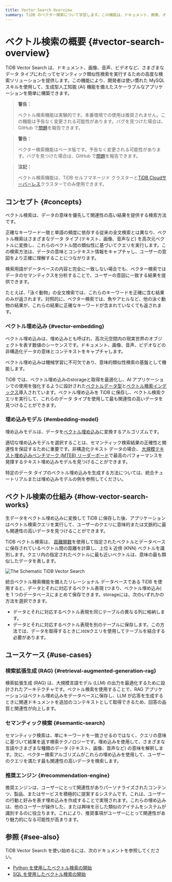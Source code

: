 ```yaml
---
title: Vector Search Overview
summary: TiDB のベクター検索について学習します。この機能は、ドキュメント、画像、オーディオ、ビデオなど、さまざまなデータ タイプにわたってセマンティック類似性検索を実行するための高度な検索ソリューションを提供します。
---
```


# ベクトル検索の概要 {#vector-search-overview}

TiDB Vector Search は、ドキュメント、画像、音声、ビデオなど、さまざまなデータ タイプにわたってセマンティック類似性検索を実行するための高度な検索ソリューションを提供します。この機能により、開発者は使い慣れた MySQL スキルを使用して、生成型人工知能 (AI) 機能を備えたスケーラブルなアプリケーションを簡単に構築できます。

<CustomContent platform="tidb">

> **警告：**
>
> ベクトル検索機能は実験的です。本番環境での使用は推奨されません。この機能は予告なく変更される可能性があります。バグを見つけた場合は、GitHub で[問題](https://github.com/pingcap/tidb/issues)を報告できます。

</CustomContent>

<CustomContent platform="tidb-cloud">

> **警告：**
>
> ベクター検索機能はベータ版です。予告なく変更される可能性があります。バグを見つけた場合は、GitHub で[問題](https://github.com/pingcap/tidb/issues)を報告できます。

</CustomContent>

> **注記：**
>
> ベクトル検索機能は、TiDB セルフマネージド クラスターと[TiDB Cloudサーバーレス](https://docs.pingcap.com/tidbcloud/select-cluster-tier#tidb-cloud-serverless)クラスターでのみ使用できます。

## コンセプト {#concepts}

ベクトル検索は、データの意味を優先して関連性の高い結果を提供する検索方法です。

正確なキーワード一致と単語の頻度に依存する従来の全文検索とは異なり、ベクトル検索はさまざまなデータ タイプ (テキスト、画像、音声など) を高次元ベクトルに変換し、これらのベクトル間の類似性に基づいてクエリを実行します。この検索方法は、データの意味とコンテキスト情報をキャプチャし、ユーザーの意図をより正確に理解することにつながります。

検索用語がデータベースの内容と完全に一致しない場合でも、ベクター検索ではデータのセマンティクスを分析することで、ユーザーの意図に一致する結果を提供できます。

たとえば、「泳ぐ動物」の全文検索では、これらのキーワードを正確に含む結果のみが返されます。対照的に、ベクター検索では、魚やアヒルなど、他の泳ぐ動物の結果が、これらの結果に正確なキーワードが含まれていなくても返されます。

### ベクトル埋め込み {#vector-embedding}

ベクトル埋め込みは、埋め込みとも呼ばれ、高次元空間内の現実世界のオブジェクトを表す数値のシーケンスです。ドキュメント、画像、音声、ビデオなどの非構造化データの意味とコンテキストをキャプチャします。

ベクトル埋め込みは機械学習に不可欠であり、意味的類似性検索の基盤として機能します。

TiDB では、ベクトル埋め込みのstorageと取得を最適化し、AI アプリケーションでの使用を強化するように設計された[ベクトルデータ型](/vector-search-data-types.md)と[ベクトル検索インデックス](/vector-search-index.md)導入されています。ベクトル埋め込みを TiDB に保存し、ベクトル検索クエリを実行して、これらのデータ タイプを使用して最も関連性の高いデータを見つけることができます。

### 埋め込みモデル {#embedding-model}

埋め込みモデルは、データを[ベクトル埋め込み](#vector-embedding)に変換するアルゴリズムです。

適切な埋め込みモデルを選択することは、セマンティック検索結果の正確性と関連性を保証するために重要です。非構造化テキスト データの場合、 [大規模テキスト埋め込みベンチマーク (MTEB) リーダーボード](https://huggingface.co/spaces/mteb/leaderboard)で最高のパフォーマンスを発揮するテキスト埋め込みモデルを見つけることができます。

特定のデータ タイプのベクトル埋め込みを生成する方法については、統合チュートリアルまたは埋め込みモデルの例を参照してください。

## ベクトル検索の仕組み {#how-vector-search-works}

生データをベクトル埋め込みに変換して TiDB に保存した後、アプリケーションはベクトル検索クエリを実行して、ユーザーのクエリに意味的または文脈的に最も関連性の高いデータを見つけることができます。

TiDB ベクトル検索は、 [距離関数](/vector-search-functions-and-operators.md)を使用して指定されたベクトルとデータベースに保存されているベクトル間の距離を計算し、上位 k 近傍 (KNN) ベクトルを識別します。クエリ内の指定されたベクトルに最も近いベクトルは、意味の最も類似したデータを表します。

![The Schematic TiDB Vector Search](/media/vector-search/embedding-search.png)

統合ベクトル検索機能を備えたリレーショナル データベースである TiDB を使用すると、データとそれに対応するベクトル表現 (つまり、ベクトル埋め込み) を 1 つのデータベースにまとめて保存できます。storageには、次のいずれかの方法を選択できます。

-   データとそれに対応するベクトル表現を同じテーブルの異なる列に格納します。
-   データとそれに対応するベクトル表現を別のテーブルに保存します。この方法では、データを取得するときに`JOIN`クエリを使用してテーブルを結合する必要があります。

## ユースケース {#use-cases}

### 検索拡張生成 (RAG) {#retrieval-augmented-generation-rag}

検索拡張生成 (RAG) は、大規模言語モデル (LLM) の出力を最適化するために設計されたアーキテクチャです。ベクトル検索を使用することで、RAG アプリケーションはベクトル埋め込みをデータベースに保存し、LLM が応答を生成するときに関連ドキュメントを追加のコンテキストとして取得できるため、回答の品質と関連性が向上します。

### セマンティック検索 {#semantic-search}

セマンティック検索は、単にキーワードを一致させるのではなく、クエリの意味に基づいて結果を返す検索テクノロジーです。埋め込みを使用して、さまざまな言語やさまざまな種類のデータ (テキスト、画像、音声など) の意味を解釈します。次に、ベクター検索アルゴリズムがこれらの埋め込みを使用して、ユーザーのクエリを満たす最も関連性の高いデータを検索します。

### 推奨エンジン {#recommendation-engine}

推奨エンジンは、ユーザーにとって関連性がありパーソナライズされたコンテンツ、製品、またはサービスを積極的に提案するシステムです。これは、ユーザーの行動と好みを表す埋め込みを作成することで実現されます。これらの埋め込みは、他のユーザーが操作した、または興味を示した類似のアイテムをシステムが識別するのに役立ちます。これにより、推奨事項がユーザーにとって関連性があり魅力的になる可能性が高まります。

## 参照 {#see-also}

TiDB Vector Search を使い始めるには、次のドキュメントを参照してください。

-   [Python を使用したベクトル検索の開始](/vector-search-get-started-using-python.md)
-   [SQL を使用したベクトル検索の開始](/vector-search-get-started-using-sql.md)
